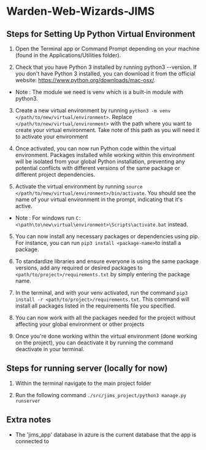 # Warden-Web-Wizards-JIMS

## Steps for Setting Up Python Virtual Environment

1. Open the Terminal app or Command Prompt depending on your machine (found in the Applications/Utilities folder).

2. Check that you have Python 3 installed by running python3 --version. If you don't have Python 3 installed, you can download it from the official website: https://www.python.org/downloads/mac-osx/.
  - Note : The module we need is venv which is a built-in module with python3.

3. Create a new virtual environment by running `python3 -m venv </path/to/new/virtual/environment>`. Replace `</path/to/new/virtual/environment>` with the path where you want to create your virtual environment. Take note of this path as you will need it to activate your environment

4. Once activated, you can now run Python code within the virtual environment. Packages installed while working within this environment will be isolated from your global Python installation, preventing any potential conflicts with different versions of the same package or different project dependencies.

4. Activate the virtual environment by running `source </path/to/new/virtual/environment>/bin/activate`. You should see the name of your virtual environment in the prompt, indicating that it's active.
 - Note : For windows run `C:<\path\to\new\virtual\environment>\Scripts\activate.bat` instead.

5. You can now install any necessary packages or dependencies using pip. For instance, you can run `pip3 install <package-name>`to install a package.

6. To standardize libraries and ensure everyone is using the same package versions, add any required or desired packages to `<path/to/project>/requirements.txt` by simply entering the package name.

7. In the terminal, and with your venv activated, run the command `pip3 install -r <path/to/project>/requirements.txt`. This command will install all packages listed in the requirements file you specified.

8. You can now work with all the packages needed for the project without affecting your global environment or other projects

8. Once you're done working within the virtual environment (done working on the project), you can deactivate it by running the command deactivate in your terminal.

## Steps for running server (locally for now)
1. Within the terminal navigate to the main project folder

2. Run the following command `./src/jims_project/python3 manage.py runserver`

## Extra notes 
- The 'jims_app' database in azure is the current database that the app is connected to